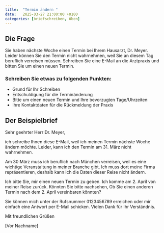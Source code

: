 ```yaml
---
title:  "Termin ändern "
date:   2025-03-27 21:00:00 +0100
categories: [briefschreiben, üben]
---
```


## Die Frage
Sie haben nächste Woche einen Termin bei Ihrem Hausarzt, Dr. Meyer. Leider können Sie den Termin nicht wahrnehmen, weil Sie an diesem Tag beruflich verreisen müssen. Schreiben Sie eine E-Mail an die Arztpraxis und bitten Sie um einen neuen Termin.

### Schreiben Sie etwas zu folgenden Punkten:

- Grund für Ihr Schreiben
- Entschuldigung für die Terminänderung
- Bitte um einen neuen Termin und Ihre bevorzugten Tage/Uhrzeiten
- Ihre Kontaktdaten für die Rückmeldung der Praxis

## Der Beispielbrief

Sehr geehrter Herr Dr. Meyer,

ich schreibe Ihnen diese E-Mail, weil ich meinen Termin nächste Woche ändern möchte. Leider, kann ich  den Termin am 31. März nicht wahrnehmen. 

Am 30 März muss ich beruflich nach München verreisen, weil es eine wichtige Veranstaltung in meiner Branche gibt. Ich muss dort meine Firma repräsentieren, deshalb kann ich die Daten dieser Reise nicht ändern.

Ich bitte Sie, mir einen neuen Termin zu geben. Ich komme am 2. April von meiner Reise zurùck. Könnten Sie bitte nachsehen, Ob Sie einen anderen Termin nach dem 2. April vereinbaren könnten? 

Sie können mich unter der Rufsnummer 0123456789 erreichen oder mir einfach eine Antwort per E-Mail schicken. Vielen Dank für Ihr Verständnis.

Mit freundlichen Grüßen

[Vor Nachname]